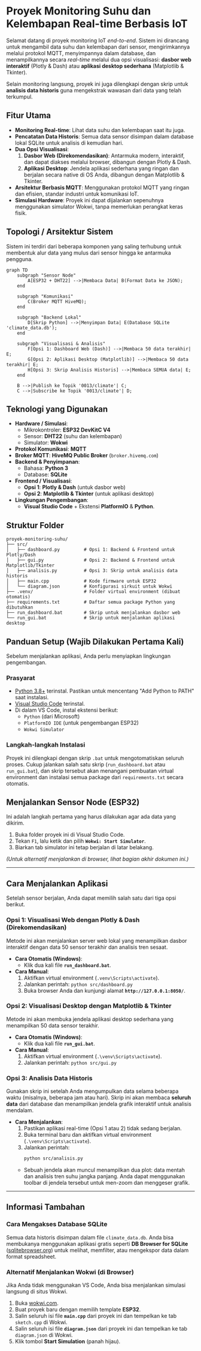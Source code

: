 # Proyek Monitoring Suhu dan Kelembapan Real-time Berbasis IoT

Selamat datang di proyek monitoring IoT _end-to-end_. Sistem ini dirancang untuk mengambil data suhu dan kelembapan dari sensor, mengirimkannya melalui protokol MQTT, menyimpannya dalam database, dan menampilkannya secara _real-time_ melalui dua opsi visualisasi: **dasbor web interaktif** (Plotly & Dash) atau **aplikasi desktop sederhana** (Matplotlib & Tkinter).

Selain monitoring langsung, proyek ini juga dilengkapi dengan skrip untuk **analisis data historis** guna mengekstrak wawasan dari data yang telah terkumpul.

## Fitur Utama

- **Monitoring Real-time**: Lihat data suhu dan kelembapan saat itu juga.
- **Pencatatan Data Historis**: Semua data sensor disimpan dalam database lokal SQLite untuk analisis di kemudian hari.
- **Dua Opsi Visualisasi**:
  1.  **Dasbor Web (Direkomendasikan)**: Antarmuka modern, interaktif, dan dapat diakses melalui browser, dibangun dengan Plotly & Dash.
  2.  **Aplikasi Desktop**: Jendela aplikasi sederhana yang ringan dan berjalan secara native di OS Anda, dibangun dengan Matplotlib & Tkinter.
- **Arsitektur Berbasis MQTT**: Menggunakan protokol MQTT yang ringan dan efisien, standar industri untuk komunikasi IoT.
- **Simulasi Hardware**: Proyek ini dapat dijalankan sepenuhnya menggunakan simulator Wokwi, tanpa memerlukan perangkat keras fisik.

## Topologi / Arsitektur Sistem

Sistem ini terdiri dari beberapa komponen yang saling terhubung untuk membentuk alur data yang mulus dari sensor hingga ke antarmuka pengguna.

```mermaid
graph TD
    subgraph "Sensor Node"
        A[ESP32 + DHT22] -->|Membaca Data| B(Format Data ke JSON);
    end

    subgraph "Komunikasi"
        C(Broker MQTT HiveMQ);
    end

    subgraph "Backend Lokal"
        D[Skrip Python] -->|Menyimpan Data| E(Database SQLite 'climate_data.db');
    end

    subgraph "Visualisasi & Analisis"
        F[Opsi 1: Dashboard Web (Dash)] -->|Membaca 50 data terakhir| E;
        G[Opsi 2: Aplikasi Desktop (Matplotlib)] -->|Membaca 50 data terakhir| E;
        H[Opsi 3: Skrip Analisis Historis] -->|Membaca SEMUA data| E;
    end

    B -->|Publish ke Topik '0013/climate'| C;
    C -->|Subscribe ke Topik '0013/climate'| D;
```

## Teknologi yang Digunakan

- **Hardware / Simulasi**:
  - Mikrokontroler: **ESP32 DevKitC V4**
  - Sensor: **DHT22** (suhu dan kelembapan)
  - Simulator: **Wokwi**
- **Protokol Komunikasi**: **MQTT**
- **Broker MQTT**: **HiveMQ Public Broker** (`broker.hivemq.com`)
- **Backend & Penyimpanan**:
  - Bahasa: **Python 3**
  - Database: **SQLite**
- **Frontend / Visualisasi**:
  - **Opsi 1**: **Plotly & Dash** (untuk dasbor web)
  - **Opsi 2**: **Matplotlib & Tkinter** (untuk aplikasi desktop)
- **Lingkungan Pengembangan**:
  - **Visual Studio Code** + Ekstensi **PlatformIO** & **Python**.

## Struktur Folder

```
proyek-monitoring-suhu/
├── src/
│   ├── dashboard.py         # Opsi 1: Backend & Frontend untuk Plotly/Dash
│   ├── gui.py               # Opsi 2: Backend & Frontend untuk Matplotlib/Tkinter
│   ├── analisis.py          # Opsi 3: Skrip untuk analisis data historis
│   ├── main.cpp             # Kode firmware untuk ESP32
│   └── diagram.json         # Konfigurasi sirkuit untuk Wokwi
├── .venv/                   # Folder virtual environment (dibuat otomatis)
├── requirements.txt         # Daftar semua package Python yang dibutuhkan
├── run_dashboard.bat        # Skrip untuk menjalankan dasbor web
└── run_gui.bat              # Skrip untuk menjalankan aplikasi desktop
```

## Panduan Setup (Wajib Dilakukan Pertama Kali)

Sebelum menjalankan aplikasi, Anda perlu menyiapkan lingkungan pengembangan.

### Prasyarat

- [Python 3.8+](https://www.python.org/downloads/) terinstal. Pastikan untuk mencentang "Add Python to PATH" saat instalasi.
- [Visual Studio Code](https://code.visualstudio.com/) terinstal.
- Di dalam VS Code, instal ekstensi berikut:
  - `Python` (dari Microsoft)
  - `PlatformIO IDE` (untuk pengembangan ESP32)
  - `Wokwi Simulator`

### Langkah-langkah Instalasi

Proyek ini dilengkapi dengan skrip `.bat` untuk mengotomatiskan seluruh proses. Cukup jalankan salah satu skrip (`run_dashboard.bat` atau `run_gui.bat`), dan skrip tersebut akan menangani pembuatan virtual environment dan instalasi semua package dari `requirements.txt` secara otomatis.

## Menjalankan Sensor Node (ESP32)

Ini adalah langkah pertama yang harus dilakukan agar ada data yang dikirim.

1.  Buka folder proyek ini di Visual Studio Code.
2.  Tekan `F1`, lalu ketik dan pilih **`Wokwi: Start Simulator`**.
3.  Biarkan tab simulator ini tetap berjalan di latar belakang.

_(Untuk alternatif menjalankan di browser, lihat bagian akhir dokumen ini.)_

---

## Cara Menjalankan Aplikasi

Setelah sensor berjalan, Anda dapat memilih salah satu dari tiga opsi berikut.

### Opsi 1: Visualisasi Web dengan Plotly & Dash (Direkomendasikan)

Metode ini akan menjalankan server web lokal yang menampilkan dasbor interaktif dengan data 50 sensor terakhir dan analisis tren sesaat.

- **Cara Otomatis (Windows)**:
  - Klik dua kali file **`run_dashboard.bat`**.
- **Cara Manual**:
  1.  Aktifkan virtual environment (`.venv\Scripts\activate`).
  2.  Jalankan perintah: `python src/dashboard.py`
  3.  Buka browser Anda dan kunjungi alamat **`http://127.0.0.1:8050/`**.

### Opsi 2: Visualisasi Desktop dengan Matplotlib & Tkinter

Metode ini akan membuka jendela aplikasi desktop sederhana yang menampilkan 50 data sensor terakhir.

- **Cara Otomatis (Windows)**:
  - Klik dua kali file **`run_gui.bat`**.
- **Cara Manual**:
  1.  Aktifkan virtual environment (`.\venv\Scripts\activate`).
  2.  Jalankan perintah: `python src/gui.py`

### Opsi 3: Analisis Data Historis

Gunakan skrip ini setelah Anda mengumpulkan data selama beberapa waktu (misalnya, beberapa jam atau hari). Skrip ini akan membaca **seluruh data** dari database dan menampilkan jendela grafik interaktif untuk analisis mendalam.

- **Cara Menjalankan**:
  1.  Pastikan aplikasi real-time (Opsi 1 atau 2) tidak sedang berjalan.
  2.  Buka terminal baru dan aktifkan virtual environment (`.\venv\Scripts\activate`).
  3.  Jalankan perintah:
      ```bash
      python src/analisis.py
      ```
  - Sebuah jendela akan muncul menampilkan dua plot: data mentah dan analisis tren suhu jangka panjang. Anda dapat menggunakan toolbar di jendela tersebut untuk men-zoom dan menggeser grafik.

---

## Informasi Tambahan

### Cara Mengakses Database SQLite

Semua data historis disimpan dalam file `climate_data.db`. Anda bisa membukanya menggunakan aplikasi gratis seperti **DB Browser for SQLite** ([sqlitebrowser.org](https://sqlitebrowser.org/dl/)) untuk melihat, memfilter, atau mengekspor data dalam format spreadsheet.

### Alternatif Menjalankan Wokwi (di Browser)

Jika Anda tidak menggunakan VS Code, Anda bisa menjalankan simulasi langsung di situs Wokwi.

1.  Buka [wokwi.com](https://wokwi.com/).
2.  Buat proyek baru dengan memilih template **ESP32**.
3.  Salin seluruh isi file **`main.cpp`** dari proyek ini dan tempelkan ke tab `sketch.cpp` di Wokwi.
4.  Salin seluruh isi file **`diagram.json`** dari proyek ini dan tempelkan ke tab `diagram.json` di Wokwi.
5.  Klik tombol **Start Simulation** (panah hijau).

